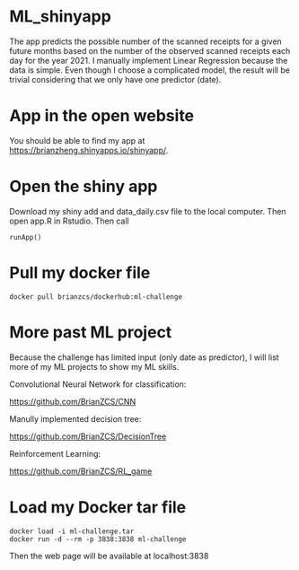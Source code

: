 # ML_shinyapp

The app predicts the possible number of the scanned receipts for a given future months based on the number of the observed scanned receipts each day for the year 2021. I manually implement Linear Regression because the data is simple. Even though I choose a complicated model, the result will be trivial considering that we only have one predictor (date). 

# App in the open website

You should be able to find my app at https://brianzheng.shinyapps.io/shinyapp/.

# Open the shiny app
Download my shiny add and data_daily.csv file to the local computer. Then open app.R in Rstudio. 
Then call
```
runApp()
```

# Pull my docker file
```
docker pull brianzcs/dockerhub:ml-challenge
```

# More past ML project
Because the challenge has limited input (only date as predictor), I will list more of my ML projects to show my ML skills.

Convolutional Neural Network for classification:

https://github.com/BrianZCS/CNN

Manully implemented decision tree:

https://github.com/BrianZCS/DecisionTree

Reinforcement Learning:

https://github.com/BrianZCS/RL_game

# Load my Docker tar file
```
docker load -i ml-challenge.tar
docker run -d --rm -p 3838:3838 ml-challenge
```
Then the web page will be available at localhost:3838
